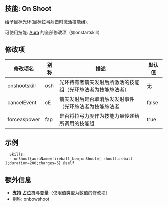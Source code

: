 技能: On Shoot
--------------------------

给予目标光环(目标拉弓射击时激活技能组).

可使用技能: [Aura](/技能/列表/aura) 的全部修改项（如onstartskill）

修改项
----------

| 修改项名 | 别称    | 描述                                                                                                    | 默认值 |
|-----------|------------|----------------------------------------------------------------------------------------------------------------|---------------|
| onshootskill            | osh | 光环持有者箭矢发射后所激活的技能组（光环施法者为技能施法者） | 无 |
| cancelEvent      | cE            | 箭矢发射后是否取消触发发射事件（光环施法者为技能施法者 | false         |
| forceaspower | fap | 是否将拉弓力度作为技能力量传递给所调用的技能组 | true |

示例
--------

      Skills:
      - onShoot{auraName=fireball_bow;onShoot=[ shootfireball ];duration=200;charges=5} @self

额外信息
-------

- **支持** [占位符](/技能/占位符)与[变量](/技能/变量)（仅限值类型为数值的修改项）
- 别称: onbowshoot